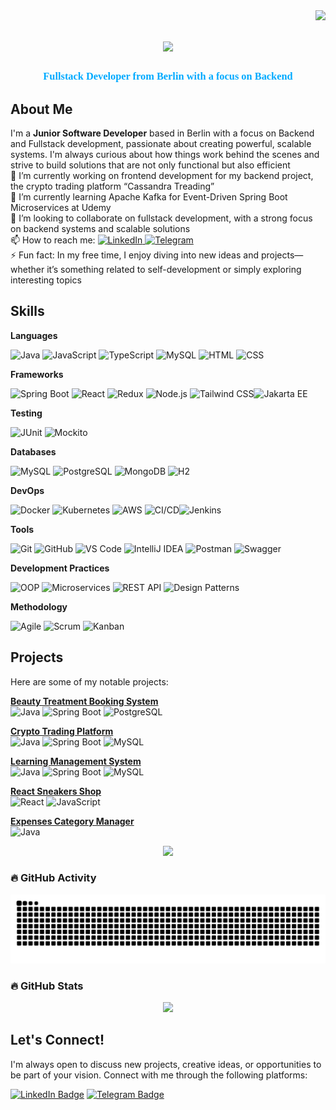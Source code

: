 <img align="right" src="https://visitor-badge.laobi.icu/badge?page_id=AleksandraCheidze.AleksandraCheidze" />

<h1 align="center">
    <img src="https://readme-typing-svg.herokuapp.com?font=Righteous&size=35&center=true&vCenter=true&width=500&height=70&duration=4000&lines=Hi+there!+👋;I'm+Aleksandra!" />
</h1>

<h3 align="center" style="font-family: Righteous; color: #00aaff;">
    Fullstack Developer from Berlin with a focus on Backend
</h3>

## About Me

I'm a **Junior Software Developer** based in Berlin with a focus on Backend and Fullstack development, passionate about creating powerful, scalable systems. I'm always curious about how things work behind the scenes and strive to build solutions that are not only functional but also efficient
<br>🔭 I’m currently working on frontend development for my backend project, the crypto trading platform “Cassandra Treading”<br>
🌱 I’m currently learning Apache Kafka for Event-Driven Spring Boot Microservices at Udemy<br>
👯 I’m looking to collaborate on fullstack development, with a strong focus on backend systems and scalable solutions<br>
📫 How to reach me: <a href="https://www.linkedin.com/in/aleksandra-cheidze-371148254/">
    <img src="https://img.shields.io/badge/LinkedIn-blue?style=for-the-badge&logo=linkedin&logoColor=white" alt="LinkedIn" width="50" height="20"/>
</a> <a href="https://t.me/AlexaCxeidze">
    <img src="https://img.shields.io/badge/Telegram-blue?style=for-the-badge&logo=telegram&logoColor=white" alt="Telegram" width="50" height="20"/>
</a> <br>
⚡ Fun fact: In my free time, I enjoy diving into new ideas and projects—whether it’s something related to self-development or simply exploring interesting topics


## Skills

 **Languages**  
 
 ![Java](https://img.shields.io/badge/Java-ED8B00?style=flat&logo=openjdk&logoColor=white)  ![JavaScript](https://img.shields.io/badge/JavaScript-F7DF1E?style=flat&logo=javascript&logoColor=black) ![TypeScript](https://img.shields.io/badge/TypeScript-3178C6?style=flat&logo=typescript&logoColor=white) ![MySQL](https://img.shields.io/badge/MySQL-4479A1?style=flat&logo=mysql&logoColor=white) ![HTML](https://img.shields.io/badge/HTML5-E34F26?style=flat&logo=html5&logoColor=white) ![CSS](https://img.shields.io/badge/CSS3-1572B6?style=flat&logo=css3&logoColor=white)  

 **Frameworks**
 
 ![Spring Boot](https://img.shields.io/badge/Spring_Boot-6DB33F?style=flat&logo=spring-boot&logoColor=white) ![React](https://img.shields.io/badge/React-61DAFB?style=flat&logo=react&logoColor=black) ![Redux](https://img.shields.io/badge/Redux-764ABC?style=flat&logo=redux&logoColor=white) ![Node.js](https://img.shields.io/badge/Node.js-339933?style=flat&logo=nodedotjs&logoColor=white) ![Tailwind CSS](https://img.shields.io/badge/Tailwind_CSS-06B6D4?style=flat&logo=tailwindcss&logoColor=white)![Jakarta EE](https://img.shields.io/badge/Jakarta_EE-ED8B00?style=flat&logo=jakartaee&logoColor=white)  

**Testing**

![JUnit](https://img.shields.io/badge/JUnit-25A162?style=flat&logo=junit5&logoColor=white) ![Mockito](https://img.shields.io/badge/Mockito-FF9900?style=flat&logo=java&logoColor=white)  

**Databases**

![MySQL](https://img.shields.io/badge/MySQL-4479A1?style=flat&logo=mysql&logoColor=white) ![PostgreSQL](https://img.shields.io/badge/PostgreSQL-336791?style=flat&logo=postgresql&logoColor=white) ![MongoDB](https://img.shields.io/badge/MongoDB-47A248?style=flat&logo=mongodb&logoColor=white) ![H2](https://img.shields.io/badge/H2-003366?style=flat&logo=h2&logoColor=white)  

**DevOps**

![Docker](https://img.shields.io/badge/Docker-2496ED?style=flat&logo=docker&logoColor=white) ![Kubernetes](https://img.shields.io/badge/Kubernetes-326CE5?style=flat&logo=kubernetes&logoColor=white) ![AWS](https://img.shields.io/badge/AWS-232F3E?style=flat&logo=amazonaws&logoColor=white) ![CI/CD](https://img.shields.io/badge/CI/CD-000000?style=flat&logo=githubactions&logoColor=white)![Jenkins](https://img.shields.io/badge/Jenkins-D24939?style=flat&logo=jenkins&logoColor=white)  

**Tools**

![Git](https://img.shields.io/badge/Git-F05032?style=flat&logo=git&logoColor=white) ![GitHub](https://img.shields.io/badge/GitHub-181717?style=flat&logo=github&logoColor=white) ![VS Code](https://img.shields.io/badge/VS_Code-007ACC?style=flat&logo=visualstudiocode&logoColor=white) ![IntelliJ IDEA](https://img.shields.io/badge/IntelliJ_IDEA-000000?style=flat&logo=intellijidea&logoColor=white) ![Postman](https://img.shields.io/badge/Postman-FF6C37?style=flat&logo=postman&logoColor=white) ![Swagger](https://img.shields.io/badge/Swagger-85EA2D?style=flat&logo=swagger&logoColor=black)  

**Development Practices**

![OOP](https://img.shields.io/badge/OOP-4B0082?style=flat&logo=java&logoColor=white) ![Microservices](https://img.shields.io/badge/Microservices-FF4500?style=flat&logo=apachekafka&logoColor=white) ![REST API](https://img.shields.io/badge/RESTful_API-008080?style=flat&logo=rest&logoColor=white) ![Design Patterns](https://img.shields.io/badge/Design_Patterns-228B22?style=flat&logo=java&logoColor=white)  

**Methodology**

![Agile](https://img.shields.io/badge/Agile-FF5733?style=flat&logo=agile&logoColor=white) ![Scrum](https://img.shields.io/badge/Scrum-00A86B?style=flat&logo=scrum&logoColor=white) ![Kanban](https://img.shields.io/badge/Kanban-008080?style=flat&logo=kanban&logoColor=white)  

 


## Projects

Here are some of my notable projects:

 **[Beauty Treatment Booking System](https://github.com/AleksandraCheidze/BeautyBook)**  
![Java](https://img.shields.io/badge/Java-ED8B00?style=flat&logo=openjdk&logoColor=white) ![Spring Boot](https://img.shields.io/badge/Spring_Boot-6DB33F?style=flat&logo=spring-boot&logoColor=white) ![PostgreSQL](https://img.shields.io/badge/PostgreSQL-336791?style=flat&logo=postgresql&logoColor=white)

**[Crypto Trading Platform](https://github.com/AleksandraCheidze/Cassandra_Trading.git)**  
  ![Java](https://img.shields.io/badge/Java-ED8B00?style=flat&logo=openjdk&logoColor=white) ![Spring Boot](https://img.shields.io/badge/Spring_Boot-6DB33F?style=flat&logo=spring-boot&logoColor=white) ![MySQL](https://img.shields.io/badge/MySQL-4479A1?style=flat&logo=mysql&logoColor=white)

**[Learning Management System](https://github.com/AleksandraCheidze/LMS.git)**  
  ![Java](https://img.shields.io/badge/Java-ED8B00?style=flat&logo=openjdk&logoColor=white) ![Spring Boot](https://img.shields.io/badge/Spring_Boot-6DB33F?style=flat&logo=spring-boot&logoColor=white) ![MySQL](https://img.shields.io/badge/MySQL-4479A1?style=flat&logo=mysql&logoColor=white)

**[React Sneakers Shop](https://github.com/AleksandraCheidze/React-Sneakers.git)**  
  ![React](https://img.shields.io/badge/React-61DAFB?style=flat&logo=react&logoColor=black) ![JavaScript](https://img.shields.io/badge/JavaScript-F7DF1E?style=flat&logo=javascript&logoColor=black)

**[Expenses Category Manager](https://github.com/AleksandraCheidze/ExpensesCategoryManager.git)**  
  ![Java](https://img.shields.io/badge/Java-ED8B00?style=flat&logo=openjdk&logoColor=white)  

<p align="center">
  <img src="https://github-readme-stats.vercel.app/api/top-langs/?username=AleksandraCheidze&layout=compact&theme=tokyonight&langs_count=4" />
</p>

### 🔥 GitHub Activity
<p align="center">
  <img src="https://raw.githubusercontent.com/AleksandraCheidze/AleksandraCheidze/output/github-contribution-grid-snake-dark.svg" />
</p>

### 🔥 GitHub Stats
<p align="center">
  <img src="https://github-readme-stats.vercel.app/api?username=AleksandraCheidze&show_icons=true&count_private=true&include_all_commits=true&theme=tokyonight" />
</p>




## Let's Connect!

I'm always open to discuss new projects, creative ideas, or opportunities to be part of your vision. Connect with me through the following platforms:

[![LinkedIn Badge](https://img.shields.io/badge/-LinkedIn-blue?style=flat-square&logo=Linkedin&logoColor=white&link=linkedin-url)](linkedin-url)
[![Telegram Badge](https://img.shields.io/badge/-Telegram-blue?style=flat-square&logo=Telegram&logoColor=white&link=telegram-url)](telegram-url)


